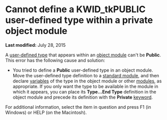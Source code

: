 
# Cannot define a KWID_tkPUBLIC user-defined type within a private object module

 **Last modified:** July 28, 2015

A  [user-defined type](b8bdf64f-5920-1ae9-16d0-b26d09524a30.md) that appears within an [object module](b8bdf64f-5920-1ae9-16d0-b26d09524a30.md) can't be **Public**. This error has the following cause and solution:




- You tried to define a  **Public** user-defined type in an object module. Move the user-defined type definition to a [standard module](b8bdf64f-5920-1ae9-16d0-b26d09524a30.md), and then declare  [variables](b8bdf64f-5920-1ae9-16d0-b26d09524a30.md) of the type in the object module or other [modules](b8bdf64f-5920-1ae9-16d0-b26d09524a30.md), as appropriate. If you only want the type to be available in the module in which it appears, you can place its  **Type...End Type** definition in the object module and precede its definition with the **Private** [keyword](b8bdf64f-5920-1ae9-16d0-b26d09524a30.md).
    

For additional information, select the item in question and press F1 (in Windows) or HELP (on the Macintosh).
